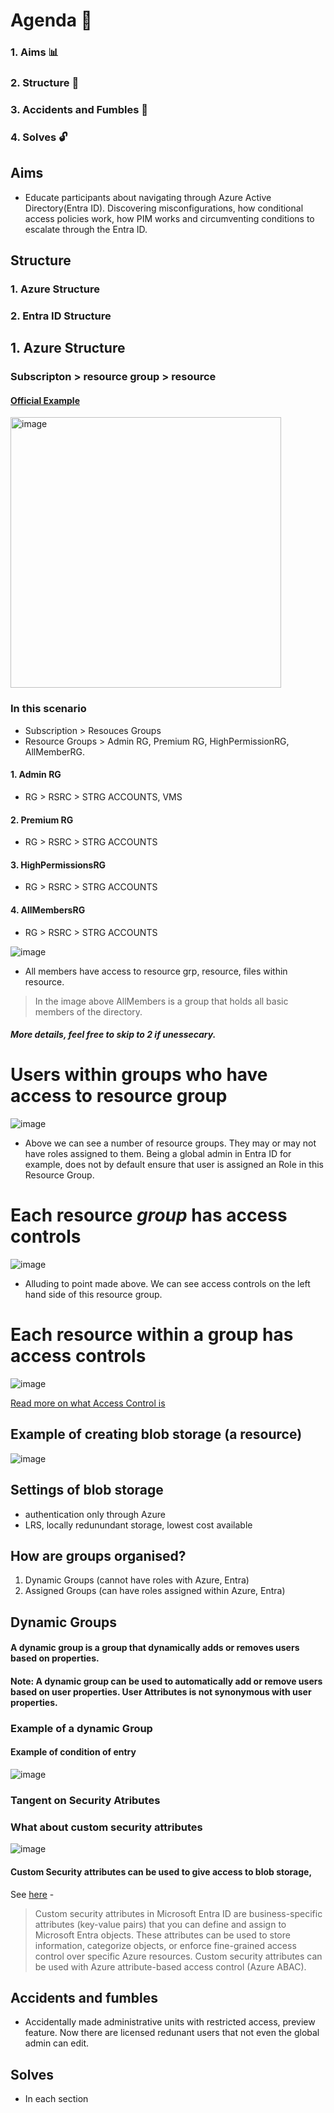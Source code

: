# Agenda :mushroom:

### 1. Aims :bar_chart:
### 2. Structure :evergreen_tree:
### 3. Accidents and Fumbles :ghost:
### 4. Solves :unlock:

## Aims 

* Educate participants about navigating through Azure Active Directory(Entra ID). Discovering misconfigurations, how conditional access policies work, how PIM works and circumventing conditions to escalate through the Entra ID.

## Structure 

### 1. Azure Structure 
### 2. Entra ID Structure 

## 1. Azure Structure 

### Subscripton > resource group > resource  

#### [Official Example][officialexample] 

[officialexample]: https://learn.microsoft.com/en-us/azure/cloud-adoption-framework/ready/azure-setup-guide/organize-resources

<img width="433" alt="image" src="https://github.com/IshaqSiddiqui/Revolutionary/assets/100017925/f172a30c-a24c-4dd9-8aaf-53b6e90c13a3">

### In this scenario 

* Subscription > Resouces Groups
* Resource Groups > Admin RG, Premium RG, HighPermissionRG, AllMemberRG.

#### 1. Admin RG
* RG > RSRC > STRG ACCOUNTS, VMS

#### 2. Premium RG
* RG > RSRC > STRG ACCOUNTS

#### 3. HighPermissionsRG
* RG > RSRC > STRG ACCOUNTS

#### 4. AllMembersRG
* RG > RSRC > STRG ACCOUNTS

![image](https://github.com/IshaqSiddiqui/Revolutionary/assets/100017925/d35b3605-0a3e-47e4-a6cc-67f1fd12253f)

* All members have access to resource grp, resource, files within resource.
> In the image above AllMembers is a group that holds all basic members of the directory.
  

##### More details, feel free to skip to 2 if unessecary. 

# Users within groups who have access to resource group
  
![image](https://github.com/IshaqSiddiqui/Revolutionary/assets/100017925/8458d12b-0f82-4388-91c6-ece5150bdc8b)

* Above we can see a number of resource groups. They may or may not have roles assigned to them. Being a global admin in Entra ID for example, does not by default ensure that user is assigned an Role in this Resource Group. 

# Each resource *group* has access controls
  
![image](https://github.com/IshaqSiddiqui/Revolutionary/assets/100017925/e44cb7f3-7ad1-4a39-a25f-aefade55a303)

* Alluding to point made above. We can see access controls on the left hand side of this resource group. 

# Each resource within a group has access controls
![image](https://github.com/IshaqSiddiqui/Revolutionary/assets/100017925/4f441177-c5dc-4b23-bdaa-8725ff15af83)

[Read more on what Access Control is][recent]

[recent]:https://www.microsoft.com/en-au/security/business/security-101/what-is-access-control

## Example of creating blob storage (a resource) 

![image](https://github.com/IshaqSiddiqui/Revolutionary/assets/100017925/0f7c2e21-68e4-4625-944e-6486ab2bc310)

## Settings of blob storage 
* authentication only through Azure
* LRS, locally redunundant storage, lowest cost available

## How are groups organised? 
1. Dynamic Groups (cannot have roles with Azure, Entra)
2. Assigned Groups (can have roles assigned within Azure, Entra)

  
## Dynamic Groups 

#### A dynamic group is a group that dynamically adds or removes users based on properties.

#### Note: A dynamic group can be used to automatically add or remove users based on user properties. User Attributes is not synonymous with user properties. 

### Example of a dynamic Group


#### Example of condition of entry 
![image](https://github.com/IshaqSiddiqui/Revolutionary/assets/100017925/5c9cb3ed-ec6d-4e15-b25b-dc3a5ee46b75)



### Tangent on Security Atributes 

### What about custom security attributes
![image](https://github.com/IshaqSiddiqui/Revolutionary/assets/100017925/50cc2821-0c12-4fa8-b2ef-a388300292d8)

#### Custom Security attributes can be used to give access to blob storage, 

See [here][customattr] - 

> Custom security attributes in Microsoft Entra ID are business-specific attributes (key-value pairs) that  you can define and assign to Microsoft Entra objects. These attributes can be used to store information,  categorize objects, or enforce fine-grained access control over specific Azure resources. Custom security attributes can be used with Azure attribute-based access control (Azure ABAC).

[customattr]: https://learn.microsoft.com/en-us/azure/active-directory/fundamentals/custom-security-attributes-overview







## Accidents and fumbles 
* Accidentally made administrative units with restricted access, preview feature. Now there are licensed redunant users that not even the global admin can edit.

## Solves 
* In each section




